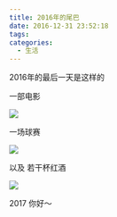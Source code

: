 ```yaml
---
title: 2016年的尾巴
date: 2016-12-31 23:52:18
tags:
categories:
  - 生活
---
```

2016年的最后一天是这样的
<!--more-->

一部电影

![](http://wx1.sinaimg.cn/large/9302210cly1fygi1zb29wj20zk0k0wg6.jpg)

一场球赛

![](http://wx2.sinaimg.cn/large/9302210cly1fygi2298ngj20zk0ju41l.jpg)

以及
若干杯红酒

![](http://wx4.sinaimg.cn/large/9302210cly1fygi1wduv4j20zk0qm77h.jpg)

2017 你好～

